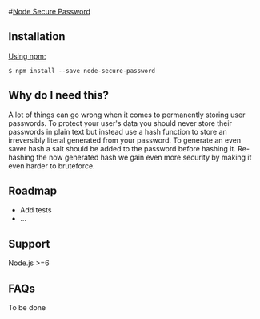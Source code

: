 #[Node Secure Password](https://github.com/treylon/node-secure-password)

## Installation

[Using npm:](https://www.npmjs.com/package/node-secure-password)
```
$ npm install --save node-secure-password
```

## Why do I need this?

A lot of things can go wrong when it comes to permanently storing user passwords. To protect your user's data you should never store their passwords in plain text but instead use a hash function to store an irreversibly literal generated from your password. To generate an even saver hash a salt should be added to the password before hashing it. Re-hashing the now generated hash we gain even more security by making it even harder to bruteforce.

## Roadmap
- Add tests
- ...

## Support
Node.js >=6

## FAQs

To be done
